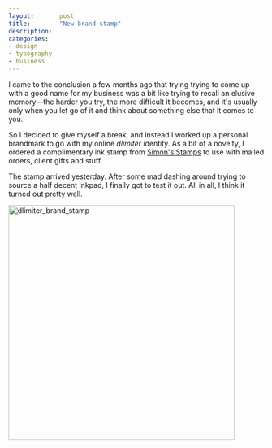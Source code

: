 ```yaml
---
layout:       post
title:        "New brand stamp"
description: 
categories:     
- design
- typography
- business
---
```


I came to the conclusion a few months ago that trying trying to come up with a good name for my business was a bit like trying to recall an elusive memory&mdash;the harder you try, the more difficult it becomes, and it's usually only when you let go of it and think about something else that it comes to you.

So I decided to give myself a break, and instead I worked up a personal brandmark to go with my online <em>dlimiter</em> identity. As a bit of a novelty, I ordered a complimentary ink stamp from [Simon's Stamps][1] to use with mailed orders, client gifts and stuff.

The stamp arrived yesterday. After some mad dashing around trying to source a half decent inkpad, I finally got to test it out. All in all, I think it turned out pretty well.

<img  alt="dlimiter_brand_stamp" src="{{ site.url}}/img/posts/dlimiter_brand_stamp.jpg" width="445" height="462" />


[1]:http://www.simonstamp.com/
